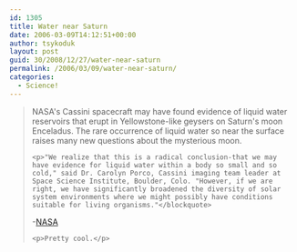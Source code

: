 ```yaml
---
id: 1305
title: Water near Saturn
date: 2006-03-09T14:12:51+00:00
author: tsykoduk
layout: post
guid: 30/2008/12/27/water-near-saturn
permalink: /2006/03/09/water-near-saturn/
categories:
  - Science!
---
```

<blockquote><span class="caps">NASA</span>'s Cassini spacecraft may have found evidence of liquid water reservoirs that erupt in Yellowstone-like geysers on Saturn's moon Enceladus. The rare occurrence of liquid water so near the surface raises many new questions about the mysterious moon.

	<p>"We realize that this is a radical conclusion-that we may have evidence for liquid water within a body so small and so cold," said Dr. Carolyn Porco, Cassini imaging team leader at Space Science Institute, Boulder, Colo. "However, if we are right, we have significantly broadened the diversity of solar system environments where we might possibly have conditions suitable for living organisms."</blockquote>
-<a href="http://www.nasa.gov/mission_pages/cassini/media/cassini-20060309.html"><span class="caps">NASA</span></a></p>


	<p>Pretty cool.</p>